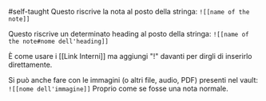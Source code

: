 #self-taught 
Questo riscrive la nota al posto della stringa:
`![[name of the note]]`

Questo riscrive un determinato heading al posto della stringa:
`![[name of the note#nome dell'heading]]`

È come usare i [[Link Interni]] ma aggiungi "!" davanti per dirgli di inserirlo direttamente.

Si può anche fare con le immagini (o altri file, audio, PDF) presenti nel vault:
`![[nome dell'immagine]]`
Proprio come se fosse una nota normale.